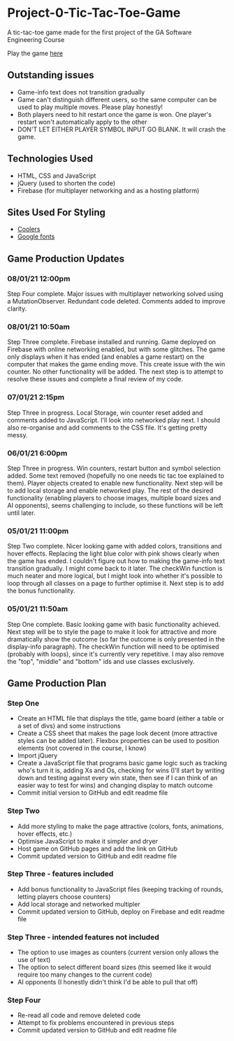 # Project-0-Tic-Tac-Toe-Game
A tic-tac-toe game made for the first project of the GA Software Engineering Course

Play the game [here](https://pams-tic-tac-toe.firebaseapp.com/)

## Outstanding issues

* Game-info text does not transition gradually
* Game can't distinguish different users, so the same computer can be used to play multiple moves. Please play honestly!
* Both players need to hit restart once the game is won. One player's restart won't automatically apply to the other
* DON'T LET EITHER PLAYER SYMBOL INPUT GO BLANK. It will crash the game.

## Technologies Used
* HTML, CSS and JavaScript
* jQuery (used to shorten the code)
* Firebase (for multiplayer networking and as a hosting platform)

## Sites Used For Styling
* [Coolers](https://coolors.co/palettes/popular)
* [Google fonts](https://fonts.google.com/specimen/Open+Sans?preview.text=XOXOXOX&preview.text_type=custom&sidebar.open=true&selection.family=Open+Sans:wght@400;700)

## Game Production Updates

### 08/01/21 12:00pm

Step Four complete. Major issues with multiplayer networking solved using a MutationObserver. Redundant code deleted. Comments added to improve clarity.

### 08/01/21 10:50am

Step Three complete. Firebase installed and running. Game deployed on Firebase with online networking enabled, but with some glitches. The game only displays when it has ended (and enables a game restart) on the computer that makes the game ending move. This create issue with the win counter. No other functionality will be added. The next step is to attempt to resolve these issues and complete a final review of my code.

### 07/01/21 2:15pm

Step Three in progress. Local Storage, win counter reset added and comments added to JavaScript. I'll look into networked play next. I should also re-organise and add comments to the CSS file. It's getting pretty messy.

### 06/01/21 6:00pm

Step Three in progress. Win counters, restart button and symbol selection added. Some text removed (hopefully no one needs tic tac toe explained to them). Player objects created to enable new functionality. Next step will be to add local storage and enable networked play. The rest of the desired functionality (enabling players to choose images, multiple board sizes and AI opponents), seems challenging to include, so these functions will be left until later.

### 05/01/21 11:00pm

Step Two complete. Nicer looking game with added colors, transitions and hover effects. Replacing the light blue color with pink shows clearly when the game has ended. I couldn't figure out how to making the game-info text transition gradually. I might come back to it later. The checkWin function is much neater and more logical, but I might look into whether it's possible to loop through all classes on a page to further optimise it. Next step is to add the bonus functionality.

### 05/01/21 11:50am

Step One complete. Basic looking game with basic functionality achieved. Next step will be to style the page to make it look for attractive and more dramatically show the outcome (so far the outcome is only presented in the display-info paragraph). The checkWin function will need to be optimised (probably with loops), since it's currently very repetitive. I may also remove the "top", "middle" and "bottom" ids and use classes exclusively.

## Game Production Plan

### Step One
* Create an HTML file that displays the title, game board (either a table or a set of divs) and some instructions
* Create a CSS sheet that makes the page look decent (more attractive styles can be added later). Flexbox properties can be used to position elements (not covered in the course, I know)
* Import jQuery
* Create a JavaScript file that programs basic game logic such as tracking who's turn it is, adding Xs and Os, checking for wins (I'll start by writing down and testing against every win state, then see if I can think of an easier way to test for wins) and changing display to match outcome
* Commit initial version to GitHub and edit readme file

### Step Two
* Add more styling to make the page attractive (colors, fonts, animations, hover effects, etc.)
* Optimise JavaScript to make it simpler and dryer
* Host game on GitHub pages and add the link on GitHub
* Commit updated version to GitHub and edit readme file

### Step Three - features included
* Add bonus functionality to JavaScript files (keeping tracking of rounds, letting players choose counters)
* Add local storage and networked multipler
* Commit updated version to GitHub, deploy on Firebase and edit readme file

### Step Three - intended features not included
* The option to use images as counters (current version only allows the use of text)
* The option to select different board sizes (this seemed like it would require too many changes to the current code)
* AI opponents (I honestly didn't think I'd be able to pull that off)

### Step Four
* Re-read all code and remove deleted code
* Attempt to fix problems encountered in previous steps
* Commit updated version to GitHub and edit readme file
